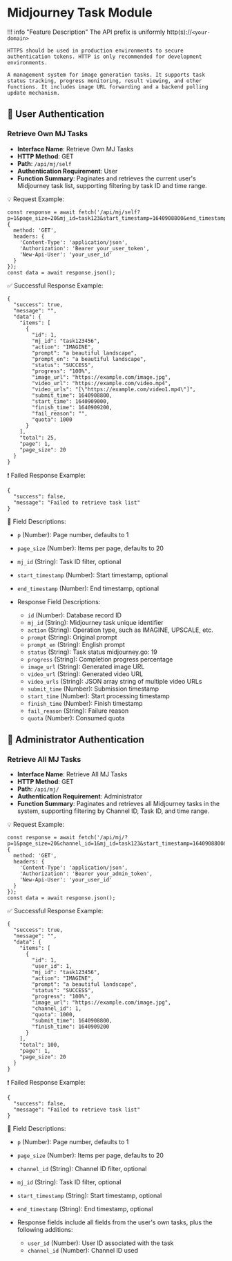 # Midjourney Task Module

!!! info "Feature Description"
    The API prefix is uniformly http(s)://`<your-domain>`

    HTTPS should be used in production environments to secure authentication tokens. HTTP is only recommended for development environments.

    A management system for image generation tasks. It supports task status tracking, progress monitoring, result viewing, and other functions. It includes image URL forwarding and a backend polling update mechanism.

## 🔐 User Authentication

### Retrieve Own MJ Tasks

- **Interface Name**: Retrieve Own MJ Tasks
- **HTTP Method**: GET
- **Path**: `/api/mj/self`
- **Authentication Requirement**: User
- **Function Summary**: Paginates and retrieves the current user's Midjourney task list, supporting filtering by task ID and time range.

💡 Request Example:

```
const response = await fetch('/api/mj/self?p=1&page_size=20&mj_id=task123&start_timestamp=1640908800&end_timestamp=1640995200', {  
  method: 'GET',  
  headers: {  
    'Content-Type': 'application/json',  
    'Authorization': 'Bearer your_user_token',
    'New-Api-User': 'your_user_id'
  }  
});  
const data = await response.json();
```

✅ Successful Response Example:

```
{  
  "success": true,  
  "message": "",  
  "data": {  
    "items": [  
      {  
        "id": 1,  
        "mj_id": "task123456",  
        "action": "IMAGINE",  
        "prompt": "a beautiful landscape",  
        "prompt_en": "a beautiful landscape",  
        "status": "SUCCESS",  
        "progress": "100%",  
        "image_url": "https://example.com/image.jpg",  
        "video_url": "https://example.com/video.mp4",  
        "video_urls": "[\"https://example.com/video1.mp4\"]",  
        "submit_time": 1640908800,  
        "start_time": 1640909000,  
        "finish_time": 1640909200,  
        "fail_reason": "",  
        "quota": 1000  
      }  
    ],  
    "total": 25,  
    "page": 1,  
    "page_size": 20  
  }  
}
```

❗ Failed Response Example:

```
{  
  "success": false,  
  "message": "Failed to retrieve task list"  
}
```

🧾 Field Descriptions:

- `p` (Number): Page number, defaults to 1
- `page_size` (Number): Items per page, defaults to 20
- `mj_id` (String): Task ID filter, optional 
- `start_timestamp` (Number): Start timestamp, optional
- `end_timestamp` (Number): End timestamp, optional
- Response Field Descriptions:

    - `id` (Number): Database record ID
    - `mj_id` (String): Midjourney task unique identifier 
    - `action` (String): Operation type, such as IMAGINE, UPSCALE, etc. 
    - `prompt` (String): Original prompt
    - `prompt_en` (String): English prompt
    - `status` (String): Task status midjourney.go: 19
    - `progress` (String): Completion progress percentage 
    - `image_url` (String): Generated image URL
    - `video_url` (String): Generated video URL
    - `video_urls` (String): JSON array string of multiple video URLs 
    - `submit_time` (Number): Submission timestamp
    - `start_time` (Number): Start processing timestamp
    - `finish_time` (Number): Finish timestamp
    - `fail_reason` (String): Failure reason
    - `quota` (Number): Consumed quota

## 🔐 Administrator Authentication

### Retrieve All MJ Tasks

- **Interface Name**: Retrieve All MJ Tasks
- **HTTP Method**: GET
- **Path**: `/api/mj/`
- **Authentication Requirement**: Administrator
- **Function Summary**: Paginates and retrieves all Midjourney tasks in the system, supporting filtering by Channel ID, Task ID, and time range.

💡 Request Example:

```
const response = await fetch('/api/mj/?p=1&page_size=20&channel_id=1&mj_id=task123&start_timestamp=1640908800&end_timestamp=1640995200', {  
  method: 'GET',  
  headers: {  
    'Content-Type': 'application/json',  
    'Authorization': 'Bearer your_admin_token',
    'New-Api-User': 'your_user_id'
  }  
});  
const data = await response.json();
```

✅ Successful Response Example:

```
{  
  "success": true,  
  "message": "",  
  "data": {  
    "items": [  
      {  
        "id": 1,  
        "user_id": 1,  
        "mj_id": "task123456",  
        "action": "IMAGINE",  
        "prompt": "a beautiful landscape",  
        "status": "SUCCESS",  
        "progress": "100%",  
        "image_url": "https://example.com/image.jpg",  
        "channel_id": 1,  
        "quota": 1000,  
        "submit_time": 1640908800,  
        "finish_time": 1640909200  
      }  
    ],  
    "total": 100,  
    "page": 1,  
    "page_size": 20  
  }  
}
```

❗ Failed Response Example:

```
{  
  "success": false,  
  "message": "Failed to retrieve task list"  
}
```

🧾 Field Descriptions:

- `p` (Number): Page number, defaults to 1
- `page_size` (Number): Items per page, defaults to 20
- `channel_id` (String): Channel ID filter, optional 
- `mj_id` (String): Task ID filter, optional
- `start_timestamp` (String): Start timestamp, optional
- `end_timestamp` (String): End timestamp, optional
- Response fields include all fields from the user's own tasks, plus the following additions:

    - `user_id` (Number): User ID associated with the task 
    - `channel_id` (Number): Channel ID used